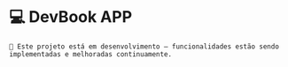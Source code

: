 # 💻 DevBook APP

    🚧 Este projeto está em desenvolvimento — funcionalidades estão sendo implementadas e melhoradas continuamente.
